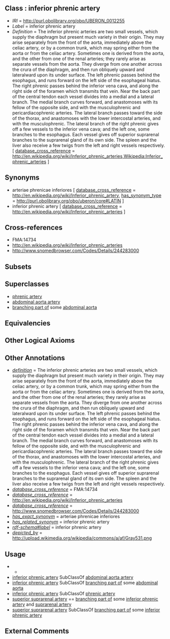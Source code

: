 
## Class : inferior phrenic artery

 * *IRI* = http://purl.obolibrary.org/obo/UBERON_0012255
 * *Label* = inferior phrenic artery
 * *Definition* = The inferior phrenic arteries are two small vessels, which supply the diaphragm but present much variety in their origin. They may arise separately from the front of the aorta, immediately above the celiac artery, or by a common trunk, which may spring either from the aorta or from the celiac artery. Sometimes one is derived from the aorta, and the other from one of the renal arteries; they rarely arise as separate vessels from the aorta. They diverge from one another across the crura of the diaphragm, and then run obliquely upward and lateralward upon its under surface. The left phrenic passes behind the esophagus, and runs forward on the left side of the esophageal hiatus. The right phrenic passes behind the inferior vena cava, and along the right side of the foramen which transmits that vein. Near the back part of the central tendon each vessel divides into a medial and a lateral branch. The medial branch curves forward, and anastomoses with its fellow of the opposite side, and with the musculophrenic and pericardiacophrenic arteries. The lateral branch passes toward the side of the thorax, and anastomoses with the lower intercostal arteries, and with the musculophrenic. The lateral branch of the right phrenic gives off a few vessels to the inferior vena cava; and the left one, some branches to the esophagus. Each vessel gives off superior suprarenal branches to the suprarenal gland of its own side. The spleen and the liver also receive a few twigs from the left and right vessels respectively. [ [database_cross_reference](../../ef/oboInOwl#hasDbXref.md) = http://en.wikipedia.org/wiki/Inferior_phrenic_arteries,Wikipedia:Inferior_phrenic_arteries ]

## Synonyms

 * arteriae phrenicae inferiores [ [database_cross_reference](../../ef/oboInOwl#hasDbXref.md) = http://en.wikipedia.org/wiki/Inferior_phrenic_artery, [has_synonym_type](../../pe/oboInOwl#hasSynonymType.md) = http://purl.obolibrary.org/obo/uberon/core#LATIN ]
 * inferior phrenic artery [ [database_cross_reference](../../ef/oboInOwl#hasDbXref.md) = http://en.wikipedia.org/wiki/Inferior_phrenic_arteries ]

## Cross-references

 * FMA:14734
 * http://en.wikipedia.org/wiki/Inferior_phrenic_arteries
 * http://www.snomedbrowser.com/Codes/Details/244283000

## Subsets


## Superclasses

 * [phrenic artery](../../UBERON/57/UBERON_0002057.md)
 * [abdominal aorta artery](../../UBERON/54/UBERON_0012254.md)
 * [branching part of](../../RO/80/RO_0002380.md) some [abdominal aorta](../../UBERON/16/UBERON_0001516.md)

## Equivalencies


## Other Logical Axioms


## Other Annotations

 * *[definition](../../IAO/15/IAO_0000115.md)* = The inferior phrenic arteries are two small vessels, which supply the diaphragm but present much variety in their origin. They may arise separately from the front of the aorta, immediately above the celiac artery, or by a common trunk, which may spring either from the aorta or from the celiac artery. Sometimes one is derived from the aorta, and the other from one of the renal arteries; they rarely arise as separate vessels from the aorta. They diverge from one another across the crura of the diaphragm, and then run obliquely upward and lateralward upon its under surface. The left phrenic passes behind the esophagus, and runs forward on the left side of the esophageal hiatus. The right phrenic passes behind the inferior vena cava, and along the right side of the foramen which transmits that vein. Near the back part of the central tendon each vessel divides into a medial and a lateral branch. The medial branch curves forward, and anastomoses with its fellow of the opposite side, and with the musculophrenic and pericardiacophrenic arteries. The lateral branch passes toward the side of the thorax, and anastomoses with the lower intercostal arteries, and with the musculophrenic. The lateral branch of the right phrenic gives off a few vessels to the inferior vena cava; and the left one, some branches to the esophagus. Each vessel gives off superior suprarenal branches to the suprarenal gland of its own side. The spleen and the liver also receive a few twigs from the left and right vessels respectively.
 * *[database_cross_reference](../../ef/oboInOwl#hasDbXref.md)* = FMA:14734
 * *[database_cross_reference](../../ef/oboInOwl#hasDbXref.md)* = http://en.wikipedia.org/wiki/Inferior_phrenic_arteries
 * *[database_cross_reference](../../ef/oboInOwl#hasDbXref.md)* = http://www.snomedbrowser.com/Codes/Details/244283000
 * *[has_exact_synonym](../../ym/oboInOwl#hasExactSynonym.md)* = arteriae phrenicae inferiores
 * *[has_related_synonym](../../ym/oboInOwl#hasRelatedSynonym.md)* = inferior phrenic artery
 * *[rdf-schema#label](../../el/rdf-schema#label.md)* = inferior phrenic artery
 * *[depicted_by](../../depicted/by/depicted_by.md)* = http://upload.wikimedia.org/wikipedia/commons/a/af/Gray531.png

## Usage

 * -
 * [inferior phrenic artery](../../UBERON/55/UBERON_0012255.md) SubClassOf [abdominal aorta artery](../../UBERON/54/UBERON_0012254.md)
 * [inferior phrenic artery](../../UBERON/55/UBERON_0012255.md) SubClassOf [branching part of](../../RO/80/RO_0002380.md) some [abdominal aorta](../../UBERON/16/UBERON_0001516.md)
 * [inferior phrenic artery](../../UBERON/55/UBERON_0012255.md) SubClassOf [phrenic artery](../../UBERON/57/UBERON_0002057.md)
 * [superior suprarenal artery](../../UBERON/98/UBERON_0001198.md) == [branching part of](../../RO/80/RO_0002380.md) some [inferior phrenic artery](../../UBERON/55/UBERON_0012255.md) and [suprarenal artery](../../UBERON/24/UBERON_0005624.md)
 * [superior suprarenal artery](../../UBERON/98/UBERON_0001198.md) SubClassOf [branching part of](../../RO/80/RO_0002380.md) some [inferior phrenic artery](../../UBERON/55/UBERON_0012255.md)

## External Comments

